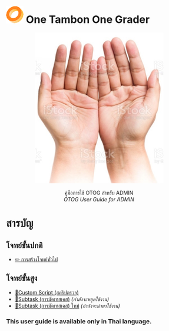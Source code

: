<h1><img src="res/miniDonut.png" /> One Tambon One Grader</h1>
<p align="center">
  <img src="res/Hands.png" />
</p>
<p align="center">
  คู่มือการใช้ OTOG สำหรับ ADMIN<br><i>OTOG User Guide for ADMIN</i>
</p>

# สารบัญ

## โจทย์ขั้นปกติ

- [✏ การสร้างโจทย์ทั่วไป](/Problem/BasicProblem.md)

## โจทย์ขั้นสูง

- [💯Custom Script (สคริปตรวจ)](/Problem/CustomScript.md)
- [🔗Subtask (การมัดเทสเคส)](/Problem/SubtaskOld.md) _(กำลังจะหยุดใช้งาน)_
- [🔗Subtask (การมัดเทสเคส) ใหม่](/Problem/SubtaskOld.md) _(กำลังจะนำมาใช้งาน)_

### This user guide is available only in Thai language.
